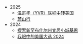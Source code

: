 - 2025
  - [温哥华（YVR）联程中转美国](/article/journey/2025/yvr-to-us.md)
  - [麓山行](/article/journey/2025/trip-to-lushan.md)
- 2024
  - [探索新罕布什尔州宜居小城基恩](/article/journey/2024/trip-to-keene.md)
  - [我眼中的美国大选 2024](/article/journey/2024/my-eyes-on-the-us-election-2024.md)